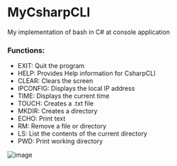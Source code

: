 # MyCsharpCLI
My implementation of bash in C# at console application

### Functions:

- EXIT: Quit the program
- HELP: Provides Help information for CsharpCLI
- CLEAR: Clears the screen
- IPCONFIG: Displays the local IP address
- TIME: Displays the current time
- TOUCH: Creates a .txt file
- MKDIR: Creates a directory
- ECHO: Print text
- RM: Remove a file or directory
- LS: List the contents of the current directory
- PWD: Print working directory

![image](https://github.com/mateusz18598/MyCsharpCLI/assets/131884139/e5b11346-d047-493f-9835-daa68ee609c9)
